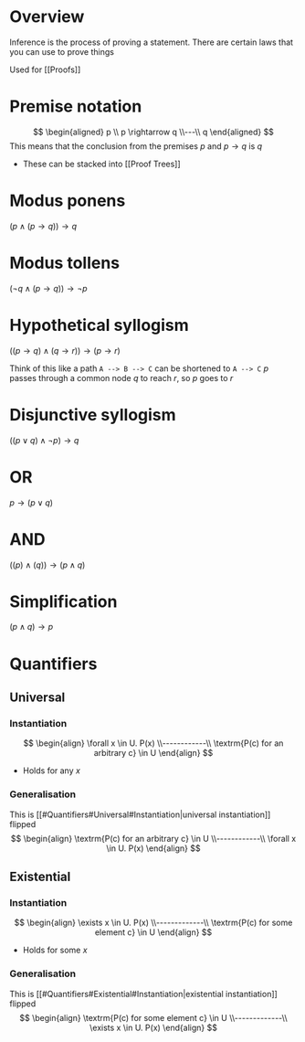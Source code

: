 # Overview
Inference is the process of proving a statement. There are certain laws that you can use to prove things

Used for [[Proofs]]

# Premise notation
$$
\begin{aligned}
p \\
p \rightarrow q 
\\---\\
q
\end{aligned}
$$
This means that the conclusion from the premises $p$ and $p \rightarrow q$ is $q$

- These can be stacked into [[Proof Trees]] 

# Modus ponens
$(p \land (p \rightarrow q)) \rightarrow q$

# Modus tollens
$(\lnot q \land (p \rightarrow q)) \rightarrow \lnot p$

# Hypothetical syllogism
$((p \rightarrow q) \land (q \rightarrow r)) \rightarrow (p \rightarrow r)$

Think of this like a path
`A --> B --> C` can be shortened to `A --> C`
$p$ passes through a common node $q$ to reach $r$, so $p$ goes to $r$

# Disjunctive syllogism
$((p \lor q) \land \lnot p) \rightarrow q$

# OR
$p \rightarrow (p \lor q)$

# AND
$((p) \land (q)) \rightarrow (p \land q)$

# Simplification
$(p \land q) \rightarrow p$

# Quantifiers
## Universal
### Instantiation
$$
\begin{align}
\forall x \in U. P(x)
\\------------\\
\textrm{P(c) for an arbitrary c} \in U
\end{align}
$$
- Holds for any $x$

### Generalisation
This is [[#Quantifiers#Universal#Instantiation|universal instantiation]] flipped
$$
\begin{align}
\textrm{P(c) for an arbitrary c} \in U
\\------------\\
\forall x \in U. P(x)
\end{align}
$$

## Existential
### Instantiation
$$
\begin{align}
\exists x \in U. P(x)
\\-------------\\
\textrm{P(c) for some element c} \in U
\end{align}
$$
- Holds for some $x$

### Generalisation
This is [[#Quantifiers#Existential#Instantiation|existential instantiation]] flipped
$$
\begin{align}
\textrm{P(c) for some element c} \in U
\\-------------\\
\exists x \in U. P(x)
\end{align}
$$